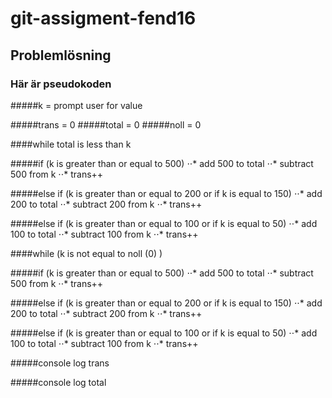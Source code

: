 # git-assigment-fend16
## Problemlösning


### Här är pseudokoden

#####k = prompt user for value

#####trans = 0 
#####total = 0
#####noll = 0



####while total is less than k



#####if (k is greater than or equal to 500)
⋅⋅* 	add 500 to total
⋅⋅* 	subtract 500 from k
⋅⋅* 	trans++



#####else if (k is greater than or equal to 200 or if k is equal to 150)
⋅⋅* 	add 200 to total
⋅⋅* 	subtract 200 from k
⋅⋅* 	trans++



#####else if (k is greater than or equal to 100 or if k is equal to 50)
⋅⋅* 	add 100 to total
⋅⋅* 	subtract 100 from k
⋅⋅* 	trans++



####while (k is not equal to noll (0) )



#####if (k is greater than or equal to 500)
⋅⋅* 	add 500 to total
⋅⋅* 	subtract 500 from k
⋅⋅* 	trans++



#####else if (k is greater than or equal to 200 or if k is equal to 150)
⋅⋅* 	add 200 to total
⋅⋅* 	subtract 200 from k
⋅⋅* 	trans++



#####else if (k is greater than or equal to 100 or if k is equal to 50)
⋅⋅* 	add 100 to total
⋅⋅* 	subtract 100 from k
⋅⋅* 	trans++



#####console log trans



#####console log total







